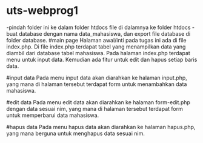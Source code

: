 # uts-webprog1
-pindah folder ini ke dalam folder htdocs file di dalamnya ke folder htdocs 
-buat database dengan nama data_mahasiswa, dan export file database di folder database.
#main page Halaman awal/inti pada tugas ini ada di file index.php. Di file index.php terdapat tabel yang menampilkan data yang diambil dari database tabel mahasiswa. Pada halaman index.php terdapat menu untuk input data. Kemudian ada fitur untuk edit dan hapus setiap baris data.

#input data Pada menu input data akan diarahkan ke halaman input.php, yang mana di halaman tersebut terdapat form untuk menambahkan data mahasiswa.

#edit data Pada menu edit data akan diarahkan ke halaman form-edit.php dengan data sesuai nim, yang mana di halaman tersebut terdapat form untuk memperbarui data mahasiswa.

#hapus data Pada menu hapus data akan diarahkan ke halaman hapus.php, yang mana berguna untuk menghapus data sesuai nim.
